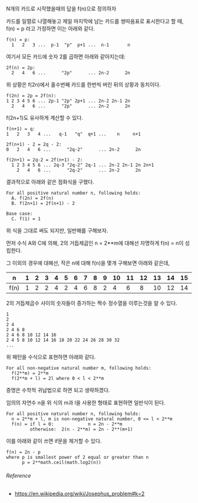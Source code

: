 N개의 카드로 시작했을때의 답을 f(n)으로 정의하자

카드를 일렬로 나열해놓고 제일 마지막에 남는 카드를 쌍따옴표로 표시한다고 할 때,
f(n) = p 라고 가정하면 이는 아래와 같다.

```
f(n) = p:
  1   2   3 ...  p-1  "p"  p+1 ...  n-1       n
```

여기서 모든 카드에 숫자 2를 곱하면 아래와 같아지는데:

```
2f(n) = 2p:
  2   4   6 ...      "2p"      ... 2n-2      2n
```

위 상황은 f(2n)에서 홀수번째 카드를 한번씩 버린 뒤의 상황과 동치이다.

```
f(2n) = 2p = 2f(n):
1 2 3 4 5 6 ... 2p-1 "2p" 2p+1 ... 2n-2 2n-1 2n
  2   4   6 ...      "2p"      ... 2n-2      2n
```

f(2n+1)도 유사하게 계산할 수 있다.

```
f(n+1) = q:
1   2   3   4 ...   q-1   "q"  q+1 ...    n     n+1

2f(n+1) - 2 = 2q - 2:
0   2   4   6 ...      "2q-2"      ... 2n-2      2n

f(2n+1) = 2q-2 = 2f(n+1) - 2:
  1 2 3 4 5 6 ... 2q-3 "2q-2" 2q-1 ... 2n-2 2n-1 2n 2n+1
    2   4   6 ...      "2q-2"      ... 2n-2      2n
```

결과적으로 아래와 같은 점화식을 구했다.

```
For all positive natural number n, following holds:
  A. f(2n) = 2f(n)
  B. f(2n+1) = 2f(n+1) - 2

Base case:
  C. f(1) = 1
```

위 식을 그대로 써도 되지만, 일반해를 구해보자.

먼저 수식 A와 C에 의해, 2의 거듭제곱인 n = 2**m에 대해선 자명하게 f(n) = n이 성립한다. 

그 이외의 경우에 대해선, 작은 n에 대해 f(n)을 몇개 구해보면 아래와 같은데,

n    | 1| 2| 3| 4| 5| 6| 7| 8| 9|10|11|12|13|14|15|16|17|18
-----|--|--|--|--|--|--|--|--|--|--|--|--|--|--|--|--|--|--
f(n) | 1| 2| 2| 4| 2| 4| 6| 8| 2| 4| 6| 8|10|12|14|16| 2| 4

2의 거듭제곱수 사이의 숫자들이 증가하는 짝수 정수열을 이루는것을 알 수 있다.

```
1
2
2 4
2 4 6 8
2 4 6 8 10 12 14 16
2 4 5 8 10 12 14 16 18 20 22 24 26 28 30 32
...
```

위 패턴을 수식으로 표현하면 아래와 같다.

```
For all non-negative natural number m, following holds:
  f(2**m) = 2**m
  f(2**m + l) = 2l where 0 < l < 2**m
```

증명은 수학적 귀납법으로 하면 되고 생략하겠다.

임의의 자연수 n을 위 식의 m과 l을 사용한 형태로 표현하면 일반식이 된다.

```
For all positive natural number n, following holds:
  n = 2**m + l, m is non-negative natural number, 0 <= l < 2**m
  f(n) = if l = 0:             n = 2n - 2**m
         otherwise:  2(n - 2**m) = 2n - 2**(m+1)
```

이를 아래와 같이 쓰면 if문을 제거할 수 있다.

```
f(n) = 2n - p
where p is smallest power of 2 equal or greater than n
      p = 2**math.ceil(math.log2(n))
```

###### Reference
- https://en.wikipedia.org/wiki/Josephus_problem#k=2

